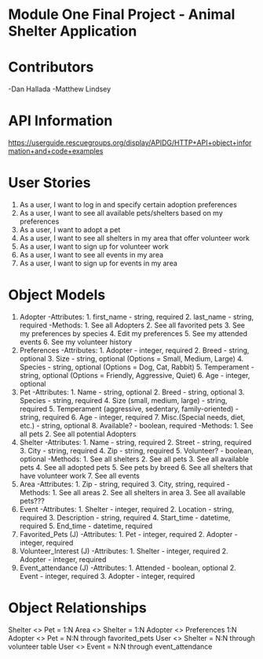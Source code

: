 # Module One Final Project - Animal Shelter Application

# Contributors
-Dan Hallada
-Matthew Lindsey

# API Information
 
https://userguide.rescuegroups.org/display/APIDG/HTTP+API+object+information+and+code+examples

# User Stories
1. As a user, I want to log in and specify certain adoption preferences
2. As a user, I want to see all available pets/shelters based on my preferences
3. As a user, I want to adopt a pet
4. As a user, I want to see all shelters in my area that offer volunteer work
5. As a user, I want to sign up for volunteer work
6. As a user, I want to see all events in my area
7. As a user, I want to sign up for events in my area

# Object Models
1. Adopter
	-Attributes:
		1. first_name - string, required
		2. last_name - string, required
	-Methods:
		1. See all Adopters
		2. See all favorited pets
		3. See my preferences by species
		4. Edit my preferences
		5. See my attended events
		6. See my volunteer history
2. Preferences 
	-Attributes:
		1. Adopter - integer, required
		2. Breed - string, optional
		3. Size - string, optional (Options = Small, Medium, Large)
		4. Species - string, optional (Options = Dog, Cat, Rabbit)
		5. Temperament - string, optional (Options = Friendly, Aggressive, Quiet)
		6. Age - integer, optional 
3. Pet
	-Attributes:
		1. Name - string, optional
		2. Breed - string, optional
		3. Species - string, required
		4. Size (small, medium, large) - string, required
		5. Temperament (aggressive, sedentary, family-oriented) - string, required
		6. Age - integer, required
		7. Misc.(Special needs, diet, etc.) - string, optional
		8. Available?  - boolean, required
	-Methods:
		1. See all pets
		2. See all potential Adopters
4. Shelter
	-Attributes:
		1. Name - string, required
		2. Street - string, required
		3. City - string, required
		4. Zip - string, required
		5. Volunteer? - boolean, optional
	-Methods:
		1. See all shelters
		2. See all pets
		3. See all available pets
		4. See all adopted pets
		5. See pets by breed
		6. See all shelters that have volunteer work
		7. See all events
5. Area
	-Attributes:
		1. Zip - string, required
		3. City, string, required
	-Methods: 
		1. See all areas
		2. See all shelters in area
		3. See all available pets???
6. Event
	-Attributes:
		1. Shelter - integer, required
		2. Location - string, required
		3. Description - string, required
		4. Start_time - datetime, required
		5. End_time - datetime, required
7. Favorited_Pets (J)
	-Attributes:
		1. Pet - integer, required
		2. Adopter - integer, required
8. Volunteer_Interest (J)
	-Attributes:
		1. Shelter - integer, required
		2. Adopter - integer, required
9. Event_attendance (J)
	-Attributes:
		1. Attended - boolean, optional
		2. Event - integer, required
		3. Adopter - integer, required


# Object Relationships
Shelter <> Pet = 1:N
Area <> Shelter = 1:N
Adopter <> Preferences 1:N
Adopter <> Pet = N:N through favorited_pets
User <> Shelter = N:N through volunteer table
User <> Event = N:N through event_attendance


